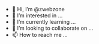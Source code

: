 - 👋 Hi, I’m @zwebzone
- 👀 I’m interested in ...
- 🌱 I’m currently learning ...
- 💞️ I’m looking to collaborate on ...
- 📫 How to reach me ...

<!---
zwebzone/zwebzone is a ✨ special ✨ repository because its `README.md` (this file) appears on your GitHub profile.
You can click the Preview link to take a look at your changes.
--->
